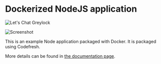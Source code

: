 # Dockerized NodeJS application

![Let's Chat Greylock](http://i.imgur.com/0a3l5VF.png)

![Screenshot](http://i.imgur.com/C4uMD67.png)

This is an example Node application packaged with Docker.
It is packaged using Codefresh.

More details can be found in [the documentation page](https://codefresh.io/docs/docs/learn-by-example/nodejs/lets-chat/).






